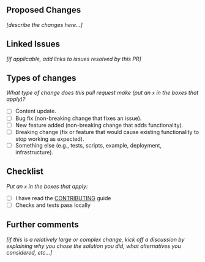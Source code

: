 ## Proposed Changes

_[describe the changes here...]_

## Linked Issues

_[if applicable, add links to issues resolved by this PR]_

## Types of changes

_What type of change does this pull request make (put an `x` in the boxes that apply)?_

- [ ] Content update.
- [ ] Bug fix (non-breaking change that fixes an issue).
- [ ] New feature added (non-breaking change that adds functionality).
- [ ] Breaking change (fix or feature that would cause existing functionality to stop working as expected).
- [ ] Something else (e.g., tests, scripts, example, deployment, infrastructure).

## Checklist

_Put an `x` in the boxes that apply:_

- [ ] I have read the [CONTRIBUTING](https://github.com/fetchai/docs/blob/main/CONTRIBUTING.md) guide
- [ ] Checks and tests pass locally

## Further comments

_[if this is a relatively large or complex change, kick off a discussion by explaining why you chose the solution you did, what alternatives you considered, etc...]_
